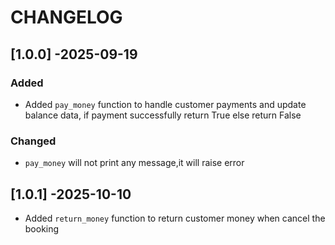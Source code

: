 # CHANGELOG
## [1.0.0] -2025-09-19
### Added
- Added `pay_money` function to handle customer payments and update balance data, if payment successfully return True else return False
### Changed
- `pay_money` will not print any message,it will raise error
## [1.0.1] -2025-10-10
- Added `return_money` function to return customer money when cancel the booking